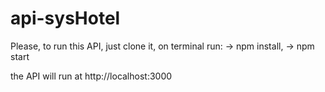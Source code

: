 # api-sysHotel

Please, to run this API, just clone it,
on terminal run: 
 ->  npm install,
 ->  npm start

the API will run at http://localhost:3000
